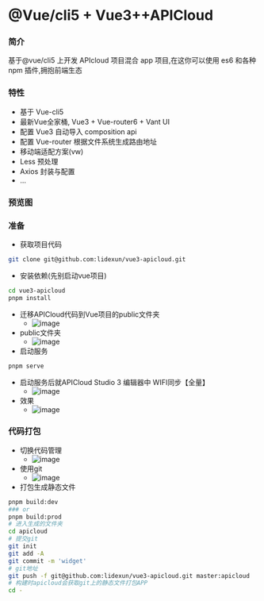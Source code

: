 # @Vue/cli5 + Vue3++APICloud

### 简介
基于@vue/cli5 上开发 APIcloud 项目混合 app 项目,在这你可以使用 es6 和各种 npm 插件,拥抱前端生态
### 特性

- 基于 Vue-cli5
- 最新Vue全家桶, Vue3 + Vue-router6 + Vant UI
- 配置 Vue3 自动导入 composition api
- 配置 Vue-router 根据文件系统生成路由地址
- 移动端适配方案(vw)
- Less 预处理
- Axios 封装与配置
- ...

### 预览图

<!-- ![image](https://i.hd-r.cn/8802d98a0b7391dc26e892532b6cb60f.png) -->
### 准备
- 获取项目代码
```sh
git clone git@github.com:lidexun/vue3-apicloud.git
```
- 安装依赖(先别启动vue项目)
```sh
cd vue3-apicloud
pnpm install
```
- 迁移APICloud代码到Vue项目的public文件夹
  - ![image](https://i.hd-r.cn/935dd8ce1f5363021f3ddebb04900555.jpg)
- public文件夹
  - ![image](https://i.hd-r.cn/7f8268256f1bb265cca3899a430ece35.jpg)
- 启动服务
```sh
pnpm serve
```
- 启动服务后就APICloud Studio 3 编辑器中 WIFI同步【全量】
    - ![image](https://i.hd-r.cn/283c5f64702895d191b1c06ac3c9698e.jpg)
- 效果
    - ![image](https://i.hd-r.cn/7466daa74091cf4e8650c58723a234f9.jpg)

### 代码打包
- 切换代码管理
  - ![image](https://i.hd-r.cn/d92751e51252a77dc620dc56627dae93.png)
- 使用git
    - ![image](https://i.hd-r.cn/e82941f1baf7a478d20a091e9c4e1fcb.png)
- 打包生成静态文件
```sh
pnpm build:dev
### or
pnpm build:prod
# 进入生成的文件夹
cd apicloud
# 提交git
git init
git add -A
git commit -m 'widget'
# git地址
git push -f git@github.com:lidexun/vue3-apicloud.git master:apicloud
# 构建时apicloud会获取git上的静态文件打包APP
cd -
```

